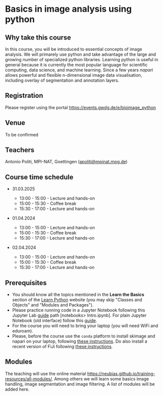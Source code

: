 # Basics in image analysis using python

## Why take this course
In this course, you will be introduced to essential concepts of image analysis. We will primarely use python and take advantage 
of the large and growing number of specialized python libraries. Learning python is useful in general because it is currently the most popular language 
for scientific computing, data science, and machine learning. Since a few years *napari* allows powerful and flexible n-dimensional image data visualisation, 
including overlay of segmentation and annotation layers.

## Registration
Please register using the portal https://events.gwdg.de/e/bioimage_python

## Venue

To be confirmed

## Teachers
Antonio Politi, MPI-NAT, Goettingen (apoliti@mpinat.mpg.de)

## Course time schedule
* 31.03.2025
  * 13:00 - 15:00 - Lecture and hands-on
  * 15:00 - 15:30 - Coffee break
  * 15:30 - 17:00 - Lecture and hands-on

* 01.04.2024
  * 13:00 - 15:00 - Lecture and hands-on
  * 15:00 - 15:30 - Coffee break
  * 15:30 - 17:00 - Lecture and hands-on 

* 02.04.2024
  * 13:00 - 15:00 - Lecture and hands-on
  * 15:00 - 15:30 - Coffee break
  * 15:30 - 17:00 - Lecture and hands-on 


## Prerequisites
* You should know all the topics mentioned in the **Learn the Basics** section of the [Learn Python](https://www.learnpython.org/en/Welcome) website (you may skip "Classes and Objects" and "Modules and Packages").
* Please practice running code in a Jupyter Notebook following this Jupyter Lab [guide](https://jupyter.org/try-jupyter/lab/) path [notebooks> Intro.ipynb]. For plain Jupyter Notebook (old interface) follow this [guide](https://jupyter.org/try-jupyter/notebooks/?path=notebooks/Intro.ipynb). 
* For the course you will need to bring your laptop (you will need WiFi and eduroam).
* Please, before the course use the `conda` platform to install skimage and napari on your laptop, following [these instructions](https://neubias.github.io/training-resources/tool_installation/index.html#skimage_napari). Do also install a recent version of FiJi following [these instructions](https://neubias.github.io/training-resources/tool_installation/index.html#imagej).

## Modules
The teaching will use the online material https://neubias.github.io/training-resources/all-modules/. 
Among others we will learn some basics image handling, image segmentation and image filtering. A list of modules will be added here.
